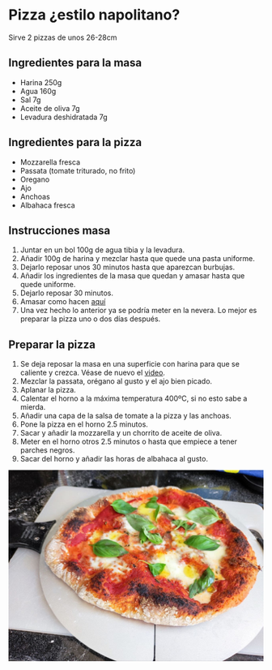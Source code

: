 # Pizza ¿estilo napolitano?

Sirve 2 pizzas de unos 26-28cm

## Ingredientes para la masa

* Harina 250g
* Agua 160g
* Sal 7g
* Aceite de oliva 7g
* Levadura deshidratada 7g

## Ingredientes para la pizza

* Mozzarella fresca
* Passata (tomate triturado, no frito)
* Oregano
* Ajo
* Anchoas
* Albahaca fresca

## Instrucciones masa

1. Juntar en un bol 100g de agua tibia y la levadura.
2. Añadir 100g de harina y mezclar hasta que quede una pasta uniforme.
3. Dejarlo reposar unos 30 minutos hasta que aparezcan burbujas.
4. Añadir los ingredientes de la masa que quedan y amasar hasta que quede uniforme.
5. Dejarlo reposar 30 minutos.
6. Amasar como hacen [aquí][1]
7. Una vez hecho lo anterior ya se podría meter en la nevera. Lo mejor es
   preparar la pizza uno o dos días después.

## Preparar la pizza

1. Se deja reposar la masa en una superficie con harina para que se caliente y crezca.
   Véase de nuevo el [video][1].
2. Mezclar la passata, orégano al gusto y el ajo bien picado.
3. Aplanar la pizza.
4. Calentar el horno a la máxima temperatura 400ºC, si no esto sabe a mierda.
5. Añadir una capa de la salsa de tomate a la pizza y las anchoas.
6. Pone la pizza en el horno 2.5 minutos. 
7. Sacar y añadir la mozzarella y un chorrito de aceite de oliva.
8. Meter en el horno otros 2.5 minutos o hasta que empiece a tener parches negros.
9. Sacar del horno y añadir las horas de albahaca al gusto.

![pizza preparada](assets/pizza.jpeg)

[1]: https://www.youtube.com/watch?v=8Q_9h6VKm9c